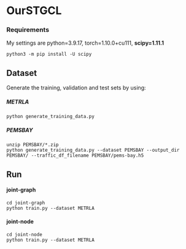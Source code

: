 # OurSTGCL

### Requirements
My settings are python=3.9.17, torch=1.10.0+cu111, **scipy=1.11.1**

```
python3 -m pip install -U scipy
```

## Dataset
Generate the training, validation and test sets by using:
##### METRLA
```
python generate_training_data.py 
```
##### PEMSBAY
```
unzip PEMSBAY/*.zip
python generate_training_data.py --dataset PEMSBAY --output_dir PEMSBAY/ --traffic_df_filename PEMSBAY/pems-bay.h5
```


## Run

#### joint-graph

```
cd joint-graph
python train.py --dataset METRLA
```
#### joint-node
```
cd joint-node
python train.py --dataset METRLA
```
